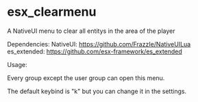 # esx_clearmenu
A NativeUI menu to clear all entitys in the area of the player

Dependencies: 
NativeUI: https://github.com/FrazzIe/NativeUILua
es_extended: https://github.com/esx-framework/es_extended

Usage: 

Every group except the user group can open this menu.

The default keybind is "k" but you can change it in the settings.
